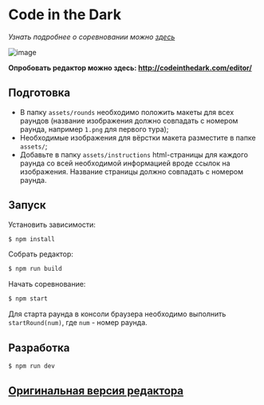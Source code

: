 # Code in the Dark
*Узнать подробнее о соревновании можно [здесь](http://codeinthedark.com)*

![image](https://cloud.githubusercontent.com/assets/688415/11479175/f3aedfbe-9790-11e5-9ad9-ce930fe5a3a8.png)

**Опробовать редактор можно здесь: http://codeinthedark.com/editor/**

## Подготовка
* В папку `assets/rounds` необходимо положить макеты для всех раундов (название изображения должно совпадать с номером раунда, например `1.png` для первого тура);
* Необходимые изображения для вёрстки макета разместите в папке `assets/`;
* Добавьте в папку `assets/instructions` html-страницы для каждого раунда со всей необходимой информацией вроде ссылок на изображения. Название страницы должно совпадать с номером раунда.

## Запуск
Установить зависимости:
```bash
$ npm install
```

Собрать редактор:
```bash
$ npm run build
```

Начать соревнование:
```bash
$ npm start
```

Для старта раунда в консоли браузера необходимо выполнить `startRound(num)`, где `num` - номер раунда.

## Разработка
```bash
$ npm run dev
```

## [Оригинальная версия редактора](https://github.com/codeinthedark/editor)
